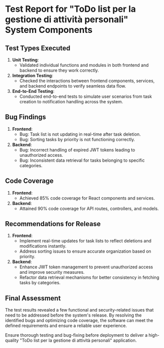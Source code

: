 # Test Report for "ToDo list per la gestione di attività personali" System Components

## Test Types Executed
1. **Unit Testing**:
   - Validated individual functions and modules in both frontend and backend to ensure they work correctly.
2. **Integration Testing**:
   - Checked the interactions between frontend components, services, and backend endpoints to verify seamless data flow.
3. **End-to-End Testing**:
   - Conducted end-to-end tests to simulate user scenarios from task creation to notification handling across the system.

## Bug Findings
1. **Frontend**:
   - Bug: Task list is not updating in real-time after task deletion.
   - Bug: Sorting tasks by priority is not functioning correctly.
2. **Backend**:
   - Bug: Incorrect handling of expired JWT tokens leading to unauthorized access.
   - Bug: Inconsistent data retrieval for tasks belonging to specific categories.

## Code Coverage
1. **Frontend**:
   - Achieved 85% code coverage for React components and services.
2. **Backend**:
   - Attained 90% code coverage for API routes, controllers, and models.

## Recommendations for Release
1. **Frontend**:
   - Implement real-time updates for task lists to reflect deletions and modifications instantly.
   - Address sorting issues to ensure accurate organization based on priority.
2. **Backend**:
   - Enhance JWT token management to prevent unauthorized access and improve security measures.
   - Refactor data retrieval mechanisms for better consistency in fetching tasks by categories.

## Final Assessment
The test results revealed a few functional and security-related issues that need to be addressed before the system's release. By resolving the identified bugs and optimizing code coverage, the software can meet the defined requirements and ensure a reliable user experience.

Ensure thorough testing and bug-fixing before deployment to deliver a high-quality "ToDo list per la gestione di attività personali" application.